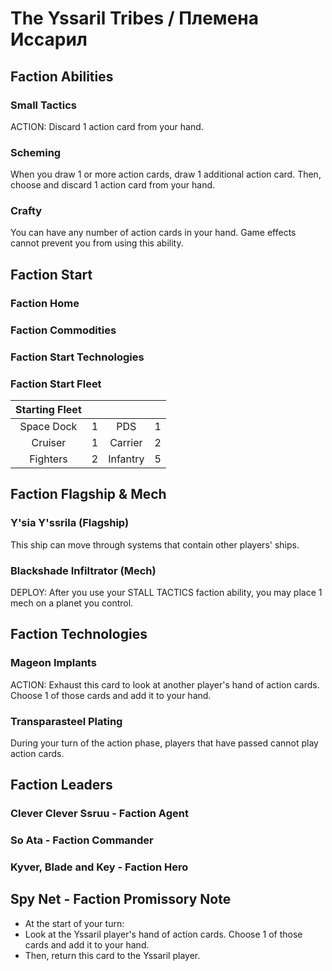 # The Yssaril Tribes / Племена Иссарил

## Faction Abilities
### Small Tactics
ACTION: Discard 1 action card from your hand.
### Scheming
When you draw 1 or more action cards, draw 1 additional action card. Then, choose and discard 1 action card from your hand.
### Crafty
You can have any number of action cards in your hand. Game effects cannot prevent you from using this ability.

## Faction Start
### Faction Home
### Faction Commodities
### Faction Start Technologies
### Faction Start Fleet

| Starting Fleet | | | |
|:---:|:---:|:---:|:---:|
| Space Dock | 1 | PDS | 1 |
| Cruiser | 1 | Carrier | 2 |
| Fighters | 2 | Infantry | 5 |

## Faction Flagship & Mech
### Y'sia Y'ssrila (Flagship)
This ship can move through systems that contain other players' ships.

### Blackshade Infiltrator (Mech)
DEPLOY: After you use your STALL TACTICS faction ability, you may place 1 mech on a planet you control.
## Faction Technologies
### Mageon Implants
ACTION: Exhaust this card to look at another player's hand of action cards. Choose 1 of those cards and add it to your hand.

### Transparasteel Plating
During your turn of the action phase, players that have passed cannot play action cards.

## Faction Leaders
### Clever Clever Ssruu - Faction Agent
### So Ata - Faction Commander
### Kyver, Blade and Key - Faction Hero

## Spy Net - Faction Promissory Note
* At the start of your turn:
* Look at the Yssaril player's hand of action cards. Choose 1 of those cards and add it to your hand.
* Then, return this card to the Yssaril player.

